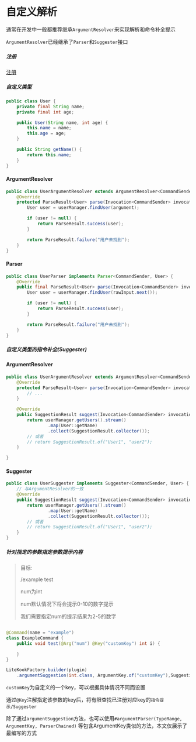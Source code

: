# 自定义解析

通常在开发中一般都推荐继承`ArgumentResolver`来实现解析和命令补全提示

`ArgumentResolver`已经继承了`Parser`和`Suggester`接口

##### 注册

[注册](/register/?id=参数解析器)

##### 自定义类型

```java
public class User {
    private final String name;
    private final int age;

    public User(String name, int age) {
        this.name = name;
        this.age = age;
    }

    public String getName() {
        return this.name;
    }
}
```

<!-- tabs:start -->

#### **ArgumentResolver**

```java
public class UserArgumentResolver extends ArgumentResolver<CommandSender, User> {
    @Override
    protected ParseResult<User> parse(Invocation<CommandSender> invocation, Argument<User> context, String argument) {
        User user = userManager.findUser(argument);

        if (user != null) {
            return ParseResult.success(user);
        }

        return ParseResult.failure("用户未找到");
    }
}
```

#### **Parser**

```java
public class UserParser implements Parser<CommandSender, User> {
    @Override
    public final ParseResult<User> parse(Invocation<CommandSender> invocation, Argument<User> argument, RawInput rawInput) {
        User user = userManager.findUser(rawInput.next());

        if (user != null) {
            return ParseResult.success(user);
        }

        return ParseResult.failure("用户未找到");
    }
}
```

<!-- tabs:end -->

##### 自定义类型的指令补全(Suggester)

<!-- tabs:start -->

#### **ArgumentResolver**

```java
public class UserArgumentResolver extends ArgumentResolver<CommandSender, User> {
    @Override
    protected ParseResult<User> parse(Invocation<CommandSender> invocation, Argument<User> context, String argument) {
        // ...
    }

    @Override
    public SuggestionResult suggest(Invocation<CommandSender> invocation, Argument<User> argument, SuggestionContext context) {
        return userManager.getUsers().stream()
                .map(User::getName)
                .collect(SuggestionResult.collector());
        // 或者
        // return SuggestionResult.of("User1", "user2");
    }

}
```

#### **Suggester**

```java
public class UserSuggester implements Suggester<CommandSender, User> {
    // 与ArgumentResolver的一致
    @Override
    public SuggestionResult suggest(Invocation<CommandSender> invocation, Argument<User> argument, SuggestionContext context) {
        return userManager.getUsers().stream()
                .map(User::getName)
                .collect(SuggestionResult.collector());
        // 或者
        // return SuggestionResult.of("User1", "user2");
    }
}
```

<!-- tabs:end -->

##### 针对指定的参数指定参数提示内容

> 目标:
>
> /example test <num>
>
> num为int
>
> num默认情况下将会提示0-10的数字提示
>
> 我们需要指定num的提示结果为2-5的数字

```java

@Command(name = "example")
class ExampleCommand {
    public void test(@Arg("num") @Key("customKey") int i) {

    }
}

LiteKookFactory.builder(plugin)
    .argumentSuggestion(int.class, ArgumentKey.of("customKey"),SuggestionResult.of("2","3","4","5"));
```

`customKey`为自定义的一个key，可以根据具体情况不同而设置

通过`@Key`注解指定该参数的key后，将有限查找已注册对应key的`指令提示/Suggester`

除了通过`argumentSuggestion`方法，也可以使用`#argumentParser(TypeRange, ArgumentKey, ParserChained)`
等包含ArgumentKey类似的方法，本文仅展示了最编写的方式